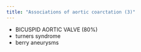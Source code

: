 ```yaml
---
title: "Associations of aortic coarctation (3)"
---
```

- BICUSPID AORTIC VALVE (80%)
- turners syndrome
- berry aneurysms


